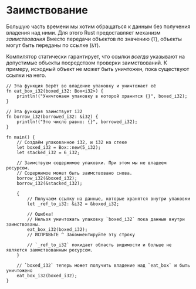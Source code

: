 # Заимствование

Большую часть времени мы хотим обращаться к данным без получения владения над
ними. Для этого Rust предоставляет механизм *заимствования* Вместо передачи
объектов по значению (`T`), объекты могут быть переданы по ссылке (`&T`).

Компилятор статически гарантирует, что ссылки *всегда* указывают на допустимые
объекты посредством проверки заимствований. К примеру, исходный объект не может
быть уничтожен, пока существуют ссылки на него.

```rust,editable,ignore,mdbook-runnable
// Эта функция берёт во владение упаковку и уничтожает её
fn eat_box_i32(boxed_i32: Box<i32>) {
    println!("Уничтожаем упаковку в которой хранится {}", boxed_i32);
}

// Эта функция заимствует i32
fn borrow_i32(borrowed_i32: &i32) {
    println!("Это число равно: {}", borrowed_i32);
}

fn main() {
    // Создаём упакованное i32, и i32 на стеке
    let boxed_i32 = Box::new(5_i32);
    let stacked_i32 = 6_i32;

    // Заимствуем содержимое упаковки. При этом мы не владеем ресурсом.
    // Содержимое может быть заимствовано снова.
    borrow_i32(&boxed_i32);
    borrow_i32(&stacked_i32);

    {
        // Получаем ссылку на данные, которые хранятся внутри упаковки
        let _ref_to_i32: &i32 = &boxed_i32;

        // Ошибка!
        // Нельзя уничтожать упаковку `boxed_i32` пока данные внутри заимствованы.
        eat_box_i32(boxed_i32);
        // ИСПРАВЬТЕ ^ Закомментируйте эту строку

        // `_ref_to_i32` покидает область видимости и больше не является заимствованным ресурсом.
    }

    // `boxed_i32` теперь может получить владение над `eat_box` и быть уничтожено
    eat_box_i32(boxed_i32);
}
```
